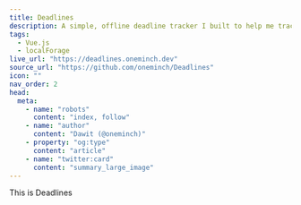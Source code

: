 ```yaml
---
title: Deadlines
description: A simple, offline deadline tracker I built to help me track school deadlines
tags:
  - Vue.js
  - localForage
live_url: "https://deadlines.oneminch.dev"
source_url: "https://github.com/oneminch/Deadlines"
icon: ""
nav_order: 2
head:
  meta:
    - name: "robots"
      content: "index, follow"
    - name: "author"
      content: "Dawit (@oneminch)"
    - property: "og:type"
      content: "article"
    - name: "twitter:card"
      content: "summary_large_image"
---
```


This is Deadlines
